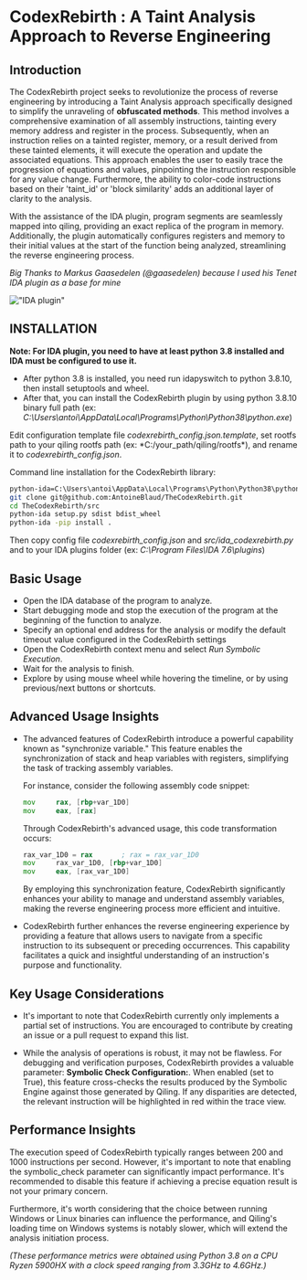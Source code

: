 # CodexRebirth : A Taint Analysis Approach to Reverse Engineering


## Introduction

The CodexRebirth project seeks to revolutionize the process of reverse engineering by introducing a Taint Analysis approach specifically designed to simplify the unraveling of **obfuscated methods**. This method involves a comprehensive examination of all assembly instructions, tainting every memory address and register in the process. Subsequently, when an instruction relies on a tainted register, memory, or a result derived from these tainted elements, it will execute the operation and update the associated equations. This approach enables the user to easily trace the progression of equations and values, pinpointing the instruction responsible for any value change. Furthermore, the ability to color-code instructions based on their 'taint_id' or 'block similarity' adds an additional layer of clarity to the analysis.

With the assistance of the IDA plugin, program segments are seamlessly mapped into qiling, providing an exact replica of the program in memory. Additionally, the plugin automatically configures registers and memory to their initial values at the start of the function being analyzed, streamlining the reverse engineering process.

*Big Thanks to Markus Gaasedelen (@gaasedelen) because I used his Tenet IDA plugin as a base for mine*

!["IDA plugin"](./doc/imgs/plugin.gif)


## INSTALLATION

**Note: For IDA plugin, you need to have at least python 3.8 installed and IDA must be configured to use it.**

- After python 3.8 is installed, you need run idapyswitch to python 3.8.10, then install setuptools and wheel.
- After that, you can install the CodexRebirth plugin by using python 3.8.10 binary full path (ex: *C:\Users\antoi\AppData\Local\Programs\Python\Python38\python.exe*)

Edit configuration template file *codexrebirth_config.json.template*, set rootfs path to your qiling rootfs path (ex: *C:/your_path/qiling/rootfs\*), and rename it to *codexrebirth_config.json*.

Command line installation for the CodexRebirth library:
```bash
python-ida=C:\Users\antoi\AppData\Local\Programs\Python\Python38\python.exe
git clone git@github.com:AntoineBlaud/TheCodexRebirth.git
cd TheCodexRebirth/src
python-ida setup.py sdist bdist_wheel 
python-ida -pip install . 
```
Then copy config file *codexrebirth_config.json* and *src/ida_codexrebirth.py* and to your IDA plugins folder (ex: *C:\Program Files\IDA 7.6\plugins*)


## Basic Usage

- Open the IDA database of the program to analyze.
- Start debugging mode and stop the execution of the program at the beginning of the function to analyze.
- Specify an optional end address for the analysis or modify the default timeout value configured in the CodexRebirth settings
- Open the CodexRebirth context menu and select *Run Symbolic Execution*.
- Wait for the analysis to finish.
- Explore by using mouse wheel while hovering the timeline, or by using previous/next buttons or shortcuts.

## Advanced Usage Insights

- The advanced features of CodexRebirth introduce a powerful capability known as "synchronize variable." This feature enables the synchronization of stack and heap variables with registers, simplifying the task of tracking assembly variables. 

    For instance, consider the following assembly code snippet:

    ```asm
    mov     rax, [rbp+var_1D0]
    mov     eax, [rax]
    ```

    Through CodexRebirth's advanced usage, this code transformation occurs:

    ```asm
    rax_var_1D0 = rax       ; rax = rax_var_1D0
    mov     rax_var_1D0, [rbp+var_1D0]
    mov     eax, [rax_var_1D0]
    ```

    By employing this synchronization feature, CodexRebirth significantly enhances your ability to manage and understand assembly variables, making the reverse engineering process more efficient and intuitive.

- CodexRebirth further enhances the reverse engineering experience by providing a feature that allows users to navigate from a specific instruction to its subsequent or preceding occurrences. This capability facilitates a quick and insightful understanding of an instruction's purpose and functionality.



## Key Usage Considerations

- It's important to note that CodexRebirth currently only implements a partial set of instructions. You are encouraged to contribute by creating an issue or a pull request to expand this list.

- While the analysis of operations is robust, it may not be flawless. For debugging and verification purposes, CodexRebirth provides a valuable parameter: **Symbolic Check Configuration:**. When enabled (set to True), this feature cross-checks the results produced by the Symbolic Engine against those generated by Qiling. If any disparities are detected, the relevant instruction will be highlighted in red within the trace view.

## Performance Insights

The execution speed of CodexRebirth typically ranges between 200 and 1000 instructions per second. However, it's important to note that enabling the symbolic_check parameter can significantly impact performance. It's recommended to disable this feature if achieving a precise equation result is not your primary concern.

Furthermore, it's worth considering that the choice between running Windows or Linux binaries can influence the performance, and Qiling's loading time on Windows systems is notably slower, which will extend the analysis initiation process.

*(These performance metrics were obtained using Python 3.8 on a CPU Ryzen 5900HX with a clock speed ranging from 3.3GHz to 4.6GHz.)*



